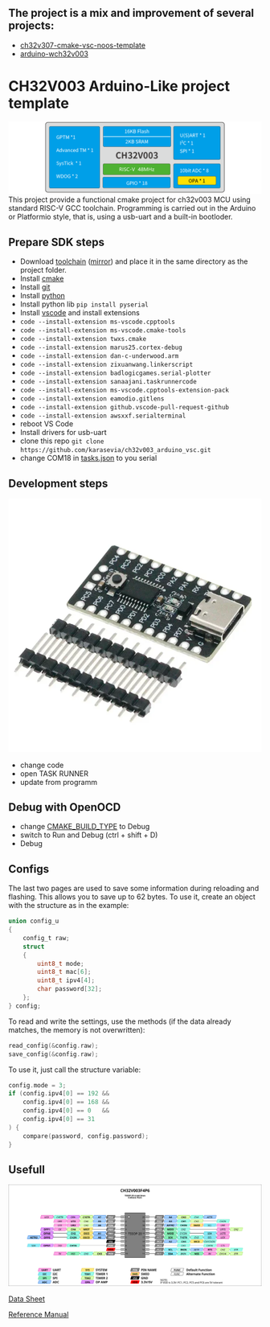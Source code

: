 ## The project is a mix and improvement of several projects:

* [ch32v307-cmake-vsc-noos-template](https://github.com/sadkotheguest/ch32v307-cmake-vsc-noos-template)
* [arduino-wch32v003](https://github.com/AlexanderMandera/arduino-wch32v003)

# CH32V003 Arduino-Like project template

![specifications](docs/specifications.png)
This project provide a functional cmake project for ch32v003 MCU using standard RISC-V GCC toolchain. Programming is carried out in the Arduino or Platformio style, that is, using a usb-uart and a built-in bootloder.

## Prepare SDK steps

 - Download [toolchain](https://disk.yandex.ru/d/RmjCNxb3dcRByQ) ([mirror](https://drive.google.com/file/d/1hytLr7pkEfrvUR4fV7C-jODg7oK6aswY/view?usp=sharing)) and place it in the same directory as the project folder.
 - Install [cmake](https://cmake.org/download/)
 - Install [git](https://git-scm.com/downloads/win)
 - Install [python](https://www.python.org/downloads/windows/)
 - Install python lib `pip install pyserial`
 - Install [vscode](https://code.visualstudio.com/) and install extensions
 - `code --install-extension ms-vscode.cpptools`
 - `code --install-extension ms-vscode.cmake-tools`
 - `code --install-extension twxs.cmake`
 - `code --install-extension marus25.cortex-debug`
 - `code --install-extension dan-c-underwood.arm`
 - `code --install-extension zixuanwang.linkerscript`
 - `code --install-extension badlogicgames.serial-plotter`
 - `code --install-extension sanaajani.taskrunnercode`
 - `code --install-extension ms-vscode.cpptools-extension-pack`
 - `code --install-extension eamodio.gitlens`
 - `code --install-extension github.vscode-pull-request-github`
 - `code --install-extension awsxxf.serialterminal`
 - reboot VS Code
 - Install drivers for usb-uart
 - clone this repo `git clone https://github.com/karasevia/ch32v003_arduino_vsc.git`
 - change COM18 in [tasks.json](.vscode\tasks.json) to you serial

## Development steps

![board_view](docs/board_view.PNG)
 - change code
 - open TASK RUNNER
 - update from programm

## Debug with OpenOCD

 - change [CMAKE_BUILD_TYPE](cmake/toolchain-ch32v00x.cmake#L47) to Debug
 - switch to Run and Debug (ctrl + shift + D)
 - Debug

## Configs

The last two pages are used to save some information during reloading and flashing. This allows you to save up to 62 bytes.
To use it, create an object with the structure as in the example:

```c
union config_u
{
    config_t raw;
    struct
	{
        uint8_t mode;
        uint8_t mac[6];
        uint8_t ipv4[4];
        char password[32];
    };
} config;
```

To read and write the settings, use the methods (if the data already matches, the memory is not overwritten):
```c
read_config(&config.raw);
save_config(&config.raw);
```

To use it, just call the structure variable:
```c
config.mode = 3;
if (config.ipv4[0] == 192 &&
    config.ipv4[0] == 168 &&
    config.ipv4[0] == 0   &&
    config.ipv4[0] == 31 
) {
    compare(password, config.password);
}
```

## Usefull

![mcu_view](docs/ch32v003f4p6.svg)

[Data Sheet](docs/CH32V003DS0.PDF)

[Reference Manual](docs/CH32V003RM.PDF)